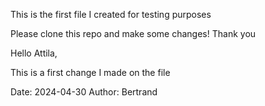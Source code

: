 This is the first file I created for testing purposes

Please clone this repo and make some changes!
Thank you

Hello Attila,

This is a first change I made on the file

Date: 2024-04-30
Author: Bertrand